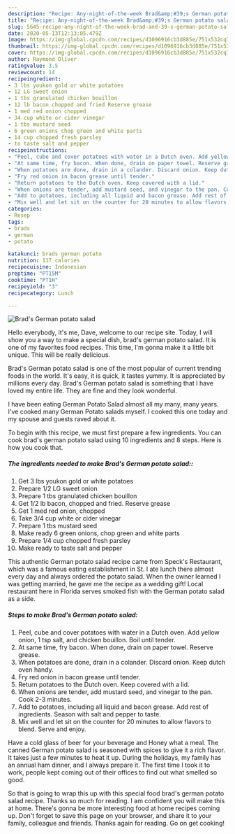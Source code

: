 ```yaml
---
description: "Recipe: Any-night-of-the-week Brad&amp;#39;s German potato salad"
title: "Recipe: Any-night-of-the-week Brad&amp;#39;s German potato salad"
slug: 5645-recipe-any-night-of-the-week-brad-and-39-s-german-potato-salad
date: 2020-05-13T12:13:05.479Z
image: https://img-global.cpcdn.com/recipes/d1096916cb3d885e/751x532cq70/brads-german-potato-salad-recipe-main-photo.jpg
thumbnail: https://img-global.cpcdn.com/recipes/d1096916cb3d885e/751x532cq70/brads-german-potato-salad-recipe-main-photo.jpg
cover: https://img-global.cpcdn.com/recipes/d1096916cb3d885e/751x532cq70/brads-german-potato-salad-recipe-main-photo.jpg
author: Raymond Oliver
ratingvalue: 3.5
reviewcount: 14
recipeingredient:
- 3 lbs youkon gold or white potatoes
- 12 LG sweet onion
- 1 tbs granulated chicken bouillon
- 12 lb bacon chopped and fried Reserve grease
- 1 med red onion chopped
- 34 cup white or cider vinegar
- 1 tbs mustard seed
- 6 green onions chop green and white parts
- 14 cup chopped fresh parsley
- to taste salt and pepper
recipeinstructions:
- "Peel, cube and cover potatoes with water in a Dutch oven. Add yellow onion, 1 tsp salt, and chicken bouillon. Boil until tender."
- "At same time, fry bacon. When done, drain on paper towel. Reserve grease."
- "When potatoes are done, drain in a colander. Discard onion. Keep dutch oven handy."
- "Fry red onion in bacon grease until tender."
- "Return potatoes to the Dutch oven. Keep covered with a lid."
- "When onions are tender, add mustard seed, and vinegar to the pan. Cook 2-3 minutes."
- "Add to potatoes, including all liquid and bacon grease. Add rest of ingredients. Season with salt and pepper to taste."
- "Mix well and let sit on the counter for 20 minutes to allow flavors to blend. Serve and enjoy."
categories:
- Resep
tags:
- brads
- german
- potato

katakunci: brads german potato
nutrition: 117 calories
recipecuisine: Indonesian
preptime: "PT15M"
cooktime: "PT1H"
recipeyield: "3"
recipecategory: Lunch

---
```



![Brad&#39;s German potato salad](https://img-global.cpcdn.com/recipes/d1096916cb3d885e/751x532cq70/brads-german-potato-salad-recipe-main-photo.jpg)

Hello everybody, it's me, Dave, welcome to our recipe site. Today, I will show you a way to make a special dish, brad&#39;s german potato salad. It is one of my favorites food recipes. This time, I'm gonna make it a little bit unique. This will be really delicious.

Brad&#39;s German potato salad is one of the most popular of current trending foods in the world. It's easy, it is quick, it tastes yummy. It is appreciated by millions every day. Brad&#39;s German potato salad is something that I have loved my entire life. They are fine and they look wonderful.

I have been eating German Potato Salad almost all my many, many years. I&#39;ve cooked many German Potato salads myself. I cooked this one today and my spouse and guests raved about it.


To begin with this recipe, we must first prepare a few ingredients. You can cook brad&#39;s german potato salad using 10 ingredients and 8 steps. Here is how you cook that.

##### The ingredients needed to make Brad&#39;s German potato salad::

1. Get 3 lbs youkon gold or white potatoes
1. Prepare 1/2 LG sweet onion
1. Prepare 1 tbs granulated chicken bouillon
1. Get 1/2 lb bacon, chopped and fried. Reserve grease
1. Get 1 med red onion, chopped
1. Take 3/4 cup white or cider vinegar
1. Prepare 1 tbs mustard seed
1. Make ready 6 green onions, chop green and white parts
1. Prepare 1/4 cup chopped fresh parsley
1. Make ready to taste salt and pepper


This authentic German potato salad recipe came from Speck&#39;s Restaurant, which was a famous eating establishment in St. I ate lunch there almost every day and always ordered the potato salad. When the owner learned I was getting married, he gave me the recipe as a wedding gift! Local restaurant here in Florida serves smoked fish with the German potato salad as a side. 

##### Steps to make Brad&#39;s German potato salad:

1. Peel, cube and cover potatoes with water in a Dutch oven. Add yellow onion, 1 tsp salt, and chicken bouillon. Boil until tender.
1. At same time, fry bacon. When done, drain on paper towel. Reserve grease.
1. When potatoes are done, drain in a colander. Discard onion. Keep dutch oven handy.
1. Fry red onion in bacon grease until tender.
1. Return potatoes to the Dutch oven. Keep covered with a lid.
1. When onions are tender, add mustard seed, and vinegar to the pan. Cook 2-3 minutes.
1. Add to potatoes, including all liquid and bacon grease. Add rest of ingredients. Season with salt and pepper to taste.
1. Mix well and let sit on the counter for 20 minutes to allow flavors to blend. Serve and enjoy.


Have a cold glass of beer for your beverage and Honey what a meal. The canned German potato salad is seasoned with spices to give it a rich flavor. It takes just a few minutes to heat it up. During the holidays, my family has an annual ham dinner, and I always prepare it. The first time I took it to work, people kept coming out of their offices to find out what smelled so good. 

So that is going to wrap this up with this special food brad&#39;s german potato salad recipe. Thanks so much for reading. I am confident you will make this at home. There's gonna be more interesting food at home recipes coming up. Don't forget to save this page on your browser, and share it to your family, colleague and friends. Thanks again for reading. Go on get cooking!
